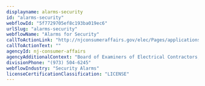 ```yaml
---
displayname: alarms-security
id: "alarms-security"
webflowId: "5f7729705ef8c193ba019ec6"
urlSlug: "alarms-security"
webflowName: "Alarms for Security"
callToActionLink: "http://njconsumeraffairs.gov/elec/Pages/applications.aspx"
callToActionText: ""
agencyId: nj-consumer-affairs
agencyAdditionalContext: "Board of Examiners of Electrical Contractors, Fire Alarm, Burglar Alarm and Locksmith Advisory Committee"
divisionPhone: "(973) 504-6245"
webflowIndustry: "Security Alarms"
licenseCertificationClassification: "LICENSE"
---
```

